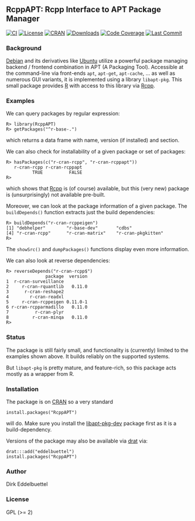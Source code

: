 ## RcppAPT: Rcpp Interface to APT Package Manager

[![CI](https://github.com/eddelbuettel/rcppapt/workflows/ci/badge.svg)](https://github.com/eddelbuettel/rcppapt/actions?query=workflow%3Aci)
[![License](https://eddelbuettel.github.io/badges/GPL2+.svg)](http://www.gnu.org/licenses/gpl-2.0.html)
[![CRAN](http://www.r-pkg.org/badges/version/RcppAPT)](https://cran.r-project.org/package=RcppAPT)
[![Downloads](http://cranlogs.r-pkg.org/badges/RcppAPT?color=brightgreen)](https://www.r-pkg.org:443/pkg/RcppAPT)
[![Code Coverage](https://img.shields.io/codecov/c/github/eddelbuettel/rcppapt/master.svg)](https://app.codecov.io/github/eddelbuettel/rcppapt)
[![Last Commit](https://img.shields.io/github/last-commit/eddelbuettel/rcppapt)](https://github.com/eddelbuettel/rcppapt)

### Background

[Debian](http://www.debian.org) and its derivatives like
[Ubuntu](https://ubuntu.com/) utilize a powerful package managing backend /
frontend combination in APT (A Packaging Tool).  Accessible at the
command-line via front-ends `apt`, `apt-get`, `apt-cache`, ... as well as
numerous GUI variants, it is implemented using a library `libapt-pkg`.  This
small package provides [R](https://www.r-project.org) with access to this
library via [Rcpp](http://dirk.eddelbuettel.com/code/rcpp.html).

### Examples

We can query packages by regular expression:

```{.r}
R> library(RcppAPT)
R> getPackages("^r-base-.")
```

which returns a data frame with name, version (if installed) and section.

We can also check for installability of a given package or set of packages:

```{.r}
R> hasPackages(c("r-cran-rcpp", "r-cran-rcppapt"))
   r-cran-rcpp r-cran-rcppapt
          TRUE          FALSE
R>
```

which shows that [Rcpp](http://dirk.eddelbuettel.com/code/rcpp.html) is (of
course) available, but this (very new) package is (unsurprisingly) not
available pre-built.

Moreover, we can look at the package information of a given package.
The `buildDepends()` function extracts just the build dependencies:

```{.r}
R> buildDepends("r-cran-rcppeigen")
[1] "debhelper"        "r-base-dev"       "cdbs"
[4] "r-cran-rcpp"      "r-cran-matrix"    "r-cran-pkgkitten"
R>
```

The `showSrc()` and `dumpPackages()` functions display even more information.

We can also look at reverse dependencies:

```{.r}
R> reverseDepends("r-cran-rcpp$")
               package  version
1  r-cran-surveillance
2     r-cran-rquantlib   0.11.0
3      r-cran-reshape2
4        r-cran-readxl
5     r-cran-rcppeigen 0.11.0-1
6 r-cran-rcpparmadillo   0.11.0
7          r-cran-plyr
8         r-cran-minqa   0.11.0
R>
```

### Status

The package is still fairly small, and functionality is (currently) limited
to the examples shown above.  It builds reliably on the supported systems.

But `libapt-pkg` is pretty mature, and feature-rich, so this package acts
mostly as a wrapper from R.

### Installation

The package is on [CRAN](https://cran.r-project.org) so a very standard

```{.r}
install.packages("RcppAPT")
```

will do. Make sure you install the
[libapt-pkg-dev](https://packages.debian.org/sid/libapt-pkg-dev)
package first as it is a build-dependency.

Versions of the package may also be available via
[drat](http://dirk.eddelbuettel.com/code/drat.html) via:

```{.r}
drat:::add("eddelbuettel")
install.packages("RcppAPT")
```


### Author

Dirk Eddelbuettel

### License

GPL (>= 2)
